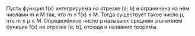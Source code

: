 Пусть функция f(x) интегрируема на отрезке [a; b] и ограничена на нём числами m и M так, что m ≤ f(x) ≤ M. Тогда существует такое число μ, что m ≤ μ ≤ M.
Определённое число μ называют средним значением функции f(x) на отрезке [a; b], отсюда и название теоремы.
